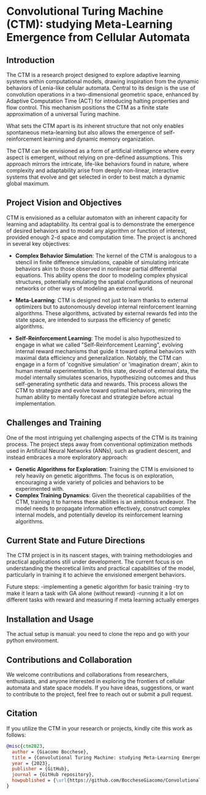 # Convolutional Turing Machine (CTM): studying Meta-Learning Emergence from Cellular Automata

## Introduction

The CTM is a research project designed to explore adaptive learning systems within computational models, drawing inspiration from the dynamic behaviors of Lenia-like cellular automata. Central to its design is the use of convolution operations in a two-dimensional geometric space, enhanced by Adaptive Computation Time (ACT) for introducing halting properties and flow control. This mechanism positions the CTM as a finite state approximation of a universal Turing machine.

What sets the CTM apart is its inherent structure that not only enables spontaneous meta-learning but also allows the emergence of self-reinforcement learning and dynamic memory organization.

The CTM can be envisioned as a form of artificial intelligence where every aspect is emergent, without relying on pre-defined assumptions. This approach mirrors the intricate, life-like behaviors found in nature, where complexity and adaptability arise from deeply non-linear, interactive systems that evolve and get selected in order to best match a dynamic global maximum.

## Project Vision and Objectives

CTM is envisioned as a cellular automaton with an inherent capacity for learning and adaptability. Its central goal is to demonstrate the emergence of desired behaviors and to model any algorithm or function of interest, provided enough 2-d space and computation time. The project is anchored in several key objectives:

- **Complex Behavior Simulation**: The kernel of the CTM is analogous to a stencil in finite difference simulations, capable of simulating intricate behaviors akin to those observed in nonlinear partial differential equations. This ability opens the door to modeling complex physical structures, potentially emulating the spatial configurations of neuronal networks or other ways of modeling an external world.
 
- **Meta-Learning**: CTM is designed not just to learn thanks to external optimizers but to autonomously develop internal reinforcement learning algorithms. These algorithms, activated by external rewards fed into the state space, are intended to surpass the efficiency of genetic algorithms.

- **Self-Reinforcement Learning**: The model is also hypothesized to engage in what we called "Self-Reinforcement Learning", evolving internal reward mechanisms that guide it toward optimal behaviors with maximal data efficiency and generalization. Notably, the CTM can engage in a form of 'cognitive simulation' or 'imagination dream', akin to human mental experimentation. In this state, devoid of external data, the model internally simulates scenarios, hypothesizing outcomes and thus self-generating synthetic data and rewards. This process allows the CTM to strategize and evolve toward optimal behaviors, mirroring the human ability to mentally forecast and strategize before actual implementation.
  

## Challenges and Training

One of the most intriguing yet challenging aspects of the CTM is its training process. The project steps away from conventional optimization methods used in Artificial Neural Networks (ANNs), such as gradient descent, and instead embraces a more exploratory approach:

- **Genetic Algorithms for Exploration**: Training the CTM is envisioned to rely heavily on genetic algorithms. The focus is on exploration, encouraging a wide variety of policies and behaviors to be experimented with.
- **Complex Training Dynamics**: Given the theoretical capabilities of the CTM, training it to harness these abilities is an ambitious endeavor. The model needs to propagate information effectively, construct complex internal models, and potentially develop its reinforcement learning algorithms.

## Current State and Future Directions

The CTM project is in its nascent stages, with training methodologies and practical applications still under development. The current focus is on understanding the theoretical limits and practical capabilities of the model, particularly in training it to achieve the envisioned emergent behaviors.

Future steps:
-implementing a genetic algorithm for basic training
-try to make it learn a task with GA alone (without reward)
-running it a lot on different tasks with reward and measuring if meta learning actually emerges

## Installation and Usage
The actual setup is manual: you need to clone the repo and go with your python environment.

## Contributions and Collaboration

We welcome contributions and collaborations from researchers, enthusiasts, and anyone interested in exploring the frontiers of cellular automata and state space models. If you have ideas, suggestions, or want to contribute to the project, feel free to reach out or submit a pull request.

## Citation

If you utilize the CTM in your research or projects, kindly cite this work as follows:

```bibtex
@misc{ctm2023,
  author = {Giacomo Bocchese},
  title = {Convolutional Turing Machine: studying Meta-Learning Emergence from Cellular Automata},
  year = {2023},
  publisher = {GitHub},
  journal = {GitHub repository},
  howpublished = {\url{https://github.com/BoccheseGiacomo/ConvolutionalTuringMachine}}
}
```

